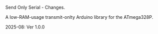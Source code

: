 Send Only Serial - Changes.

A low-RAM-usage transmit-onlty Arduino library for the ATmega328P.

2025-08:  Ver 1.0.0
